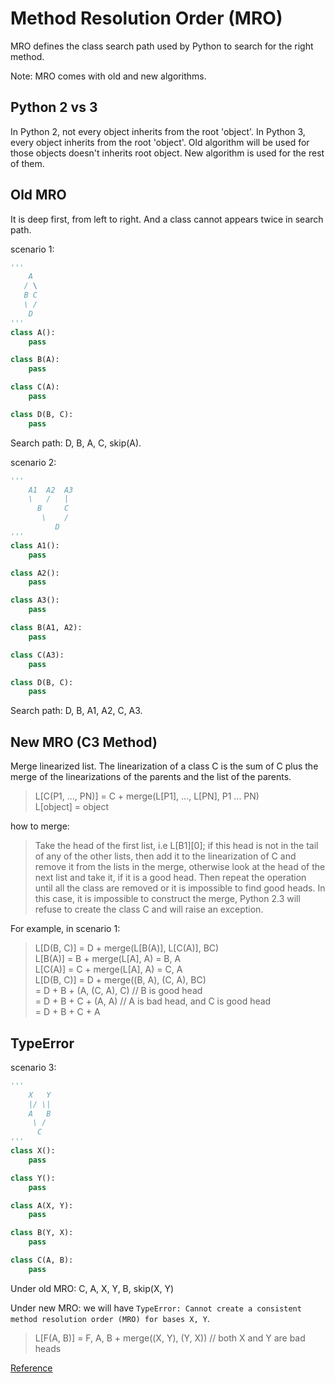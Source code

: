 Method Resolution Order (MRO)
=============================
MRO defines the class search path used by Python to search for the right method.

Note: MRO comes with old and new algorithms.

Python 2 vs 3
-------------
In Python 2, not every object inherits from the root 'object'. In Python 3, every object inherits from the root 'object'. Old algorithm will be used for those objects doesn't inherits root object. New algorithm is used for the rest of them.

Old MRO
-------
It is deep first, from left to right. And a class cannot appears twice in search path.

scenario 1:
```python
''' 
	A
   / \
   B C
   \ /
   	D
'''
class A():
	pass

class B(A):
	pass

class C(A):
	pass

class D(B, C):
	pass
```
Search path: D, B, A, C, skip(A).

scenario 2:
```python
''' 
	A1	A2	A3
   	\   /   |
   	  B     C
   	   \    /
   		  D
'''
class A1():
	pass

class A2():
	pass

class A3():
	pass

class B(A1, A2):
	pass

class C(A3):
	pass

class D(B, C):
	pass
```
Search path: D, B, A1, A2, C, A3.

New MRO (C3 Method)
-------
Merge linearized list. The linearization of a class C is the sum of C plus the merge of the linearizations of the parents and the list of the parents.

> L[C(P1, ..., PN)] = C + merge(L[P1], ..., L[PN], P1 ... PN)  
> L[object] = object

how to merge: 
> Take the head of the first list, i.e L[B1][0]; if this head is not in the tail of any of the other lists, then add it to the linearization of C and remove it from the lists in the merge, otherwise look at the head of the next list and take it, if it is a good head. Then repeat the operation until all the class are removed or it is impossible to find good heads. In this case, it is impossible to construct the merge, Python 2.3 will refuse to create the class C and will raise an exception.

For example, in scenario 1:
> L[D(B, C)] = D + merge(L[B(A)], L[C(A)], BC)  
> L[B(A)]    = B + merge(L[A], A) = B, A  
> L[C(A)]    = C + merge(L[A], A) = C, A  
> L[D(B, C)] = D + merge((B, A), (C, A), BC)  
>            = D + B + (A, (C, A), C) // B is good head  
>            = D + B + C + (A, A) // A is bad head, and C is good head  
>            = D + B + C + A

TypeError
---------
scenario 3:
```python
'''
	X	Y
	|/ \|
	A   B
	 \ /
	  C
'''
class X():
	pass

class Y():
	pass

class A(X, Y):
	pass

class B(Y, X):
	pass

class C(A, B):
	pass
```
Under old MRO: C, A, X, Y, B, skip(X, Y)

Under new MRO: we will have ```TypeError: Cannot create a consistent method resolution order (MRO) for bases X, Y```.

> L[F(A, B)] = F, A, B + merge((X, Y), (Y, X)) // both X and Y are bad heads

[Reference](https://www.python.org/download/releases/2.3/mro/)
